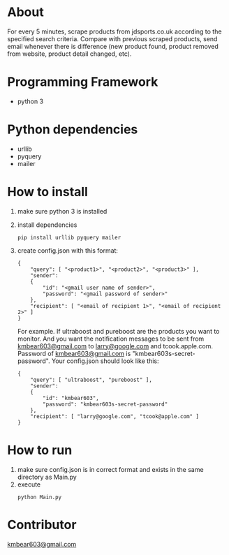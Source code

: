 # About
For every 5 minutes, scrape products from jdsports.co.uk according to the specified search criteria. Compare with previous scraped products, send email whenever there is difference (new product found, product removed from website, product detail changed, etc).

# Programming Framework
- python 3

# Python dependencies
- urllib
- pyquery
- mailer

# How to install
1. make sure python 3 is installed
1. install dependencies
    ~~~
    pip install urllib pyquery mailer
    ~~~
1. create config.json with this format:
    ~~~
    {
        "query": [ "<product1>", "<product2>", "<product3>" ],
        "sender":
        {
            "id": "<gmail user name of sender>",
            "password": "<gmail password of sender>"
        },
        "recipient": [ "<email of recipient 1>", "<email of recipient 2>" ]
    }
    ~~~

    For example. If ultraboost and pureboost are the products you want to monitor. And you want the notification messages to be sent from kmbear603@gmail.com to larry@google.com and tcook.apple.com. Password of kmbear603@gmail.com is "kmbear603s-secret-password". Your config.json should look like this:
    ~~~
    {
        "query": [ "ultraboost", "pureboost" ],
        "sender":
        {
            "id": "kmbear603",
            "password": "kmbear603s-secret-password"
        },
        "recipient": [ "larry@google.com", "tcook@apple.com" ]
    }
    ~~~

# How to run
1. make sure config.json is in correct format and exists in the same directory as Main.py
2. execute
    ~~~
    python Main.py
    ~~~

# Contributor
kmbear603@gmail.com
